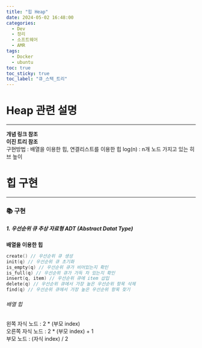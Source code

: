 ```yaml
---
title: "힙 Heap"
date: 2024-05-02 16:48:00
categories:
  - Dev
  - 정리
  - 소프트웨어
  - AMR
tags:
  - Docker
  - ubuntu
toc: true
toc_sticky: true
toc_label: "큐_스택_트리"
---
```


# Heap 관련 설명 
---
**개념 링크 참조** []()    
**이진 트리 참조** []()    
구현방법 : 배열을 이용한 힙, 연결리스트를 이용한 힙
log(n) : n개 노드 가지고 있는 히브 높이
    
# 힙 구현
---
### 📚 구현   

##### 1. 우선순위 큐 추상 자료형 ADT (Abstract Datat Type)    
**배열을 이용한 힙**
```c
create() // 우선순위 큐 생성
init(q) // 우선순위 큐 초기화
is_empty(q) // 우선순위 큐가 비어있는지 확인
is_full(q) // 우선순위 큐가 가득 차 있는지 확인
insert(q, item) // 우선순위 큐에 item 삽입
delete(q) // 우선순위 큐에서 가장 높은 우선순위 항목 삭제
find(q) // 우선순위 큐에서 가장 높은 우선순위 항목 찾기
```
   
###### 배열 힙

왼쪽 자식 노드 : 2 * (부모 index)  
오른쪽 자식 노드 : 2 * (부모 index) + 1  
부모 노드 : (자식 index) / 2  



